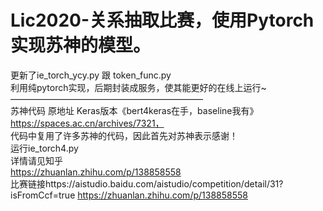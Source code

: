 # Lic2020-关系抽取比赛，使用Pytorch实现苏神的模型。
更新了ie_torch_ycy.py 跟 token_func.py<br>
利用纯pytorch实现，后期封装成服务，使其能更好的在线上运行~<br>
——————————————————————<br>
苏神代码
原地址 Keras版本《bert4keras在手，baseline我有》 https://spaces.ac.cn/archives/7321，  
代码中复用了许多苏神的代码，因此首先对苏神表示感谢！  
运行ie_torch4.py  
详情请见知乎  
https://zhuanlan.zhihu.com/p/138858558  
比赛链接https://aistudio.baidu.com/aistudio/competition/detail/31?isFromCcf=true
https://zhuanlan.zhihu.com/p/138858558  

